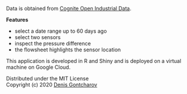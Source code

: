 Data is obtained from [Cognite Open Industrial Data](https://openindustrialdata.com/about/).

**Features**

* select a date range up to 60 days ago
* select two sensors
* inspect the pressure difference
* the flowsheet highlights the sensor location

This application is developed in R and Shiny and is deployed on a virtual machine on Google Cloud.

Distributed under the MIT License <br>
Copyright (c) 2020 [Denis Gontcharov](https://gontcharov.dev)
